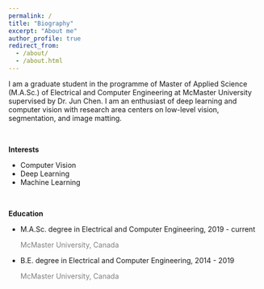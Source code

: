 ```yaml
---
permalink: /
title: "Biography"
excerpt: "About me"
author_profile: true
redirect_from: 
  - /about/
  - /about.html
---
```

I am a graduate student in the programme of Master of Applied Science (M.A.Sc.) of Electrical and Computer Engineering at McMaster University supervised by Dr. Jun Chen. I am an enthusiast of deep learning and computer vision with research area centers on low-level vision, segmentation, and image matting.

<br/>

**Interests**
* Computer Vision
* Deep Learning
* Machine Learning

<br/>

**Education**
* M.A.Sc. degree in Electrical and Computer Engineering,
  2019 - current   
  <p style="color:grey">McMaster University, Canada</p>
* B.E. degree in Electrical and Computer Engineering,
  2014 - 2019  
  <p style="color:grey">McMaster University, Canada</p>
